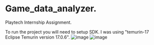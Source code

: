 # Game_data_analyzer.
Playtech Internship Assignment.

To run the project you will need to setup SDK.
I was using "temurin-17 Eclipse Temurin version 17.0.6".
![image](https://user-images.githubusercontent.com/120138759/227783529-eb903bc7-ef6b-4f8c-a229-148c78a418b2.png)
![image](https://user-images.githubusercontent.com/120138759/227783558-6bf58a8c-2682-493c-8b47-b473d4dd34c5.png)


